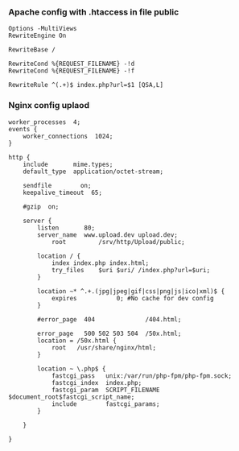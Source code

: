 ### Apache config with .htaccess in file public
    Options -MultiViews
    RewriteEngine On
    
    RewriteBase /
    
    RewriteCond %{REQUEST_FILENAME} -!d
    RewriteCond %{REQUEST_FILENAME} -!f
    
    RewriteRule ^(.+)$ index.php?url=$1 [QSA,L]


### Nginx config uplaod

    worker_processes  4;
    events {
        worker_connections  1024;
    }

    http {
        include       mime.types;
        default_type  application/octet-stream;

        sendfile        on;
        keepalive_timeout  65;

        #gzip  on;

        server {
            listen       80;
            server_name  www.upload.dev upload.dev;
	            root 	     /srv/http/Upload/public;

            location / {
                index index.php index.html;
	            try_files    $uri $uri/ /index.php?url=$uri;
            }

            location ~* ^.+.(jpg|jpeg|gif|css|png|js|ico|xml)$ {
                expires           0; #No cache for dev config
            }

            #error_page  404              /404.html;

            error_page   500 502 503 504  /50x.html;
            location = /50x.html {
                root   /usr/share/nginx/html;
            }

            location ~ \.php$ {
                fastcgi_pass   unix:/var/run/php-fpm/php-fpm.sock;	
                fastcgi_index  index.php;
                fastcgi_param  SCRIPT_FILENAME $document_root$fastcgi_script_name;
                include        fastcgi_params;
            }

        }

    }
